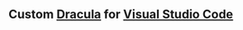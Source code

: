 ## Custom [Dracula](https://draculatheme.com/) for [Visual Studio Code](http://code.visualstudio.com)
